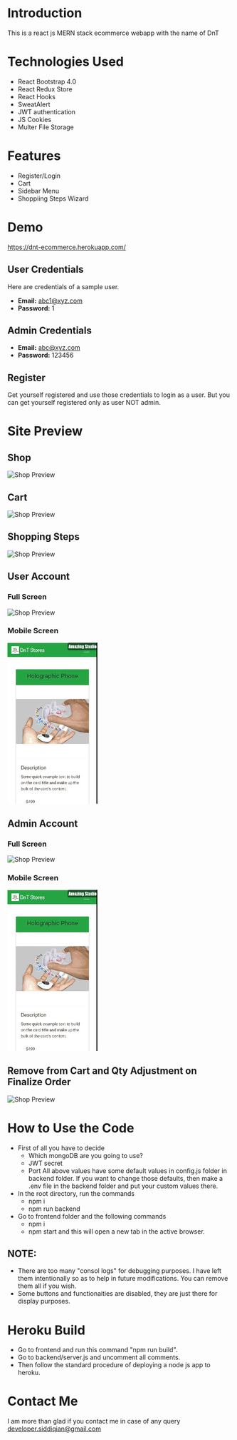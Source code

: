 # Introduction
This is a react js MERN stack ecommerce webapp with the name of DnT
# Technologies Used 
* React Bootstrap 4.0
* React Redux Store
* React Hooks
* SweatAlert
* JWT authentication
* JS Cookies
* Multer File Storage
# Features
* Register/Login
* Cart
* Sidebar Menu
* Shoppiing Steps Wizard
# Demo

https://dnt-ecommerce.herokuapp.com/

## User Credentials
Here are credentials of a sample user.
* **Email:** abc1@xyz.com
* **Password:** 1

## Admin Credentials
* **Email:** abc@xyz.com
* **Password:** 123456

## Register
Get yourself registered and use those credentials to login as a user. But you can get yourself registered only as user NOT admin.

# Site Preview
## Shop
![Shop Preview](https://github.com/siddiqian/dntstores-ecommerce/blob/master/previews/Shop.gif)
## Cart
![Shop Preview](https://github.com/siddiqian/dntstores-ecommerce/blob/master/previews/Cart%201.gif)

## Shopping Steps
![Shop Preview](https://github.com/siddiqian/dntstores-ecommerce/blob/master/previews/Shopping%20Steps.gif)

## User Account
### Full Screen

![Shop Preview](https://github.com/siddiqian/dntstores-ecommerce/blob/master/previews/User%20Account%20-%20%20Full%20Screen.gif)
### Mobile Screen

![Shop Preview](https://github.com/siddiqian/dntstores-ecommerce/blob/master/previews/User%20Account%20-%20Mobile%20Screen.gif)

## Admin Account
### Full Screen

![Shop Preview](https://github.com/siddiqian/dntstores-ecommerce/blob/master/previews/Admin%20Account%20-%20Full%20Screen.gif)
### Mobile Screen

![Shop Preview](https://github.com/siddiqian/dntstores-ecommerce/blob/master/previews/Admin%20Account%20-%20Mobile%20Screen.gif)

## Remove from Cart and Qty Adjustment on Finalize Order
![Shop Preview](https://github.com/siddiqian/dntstores-ecommerce/blob/master/previews/Remove%20from%20Cart%20and%20Qty%20Adjustment.gif)

# How to Use the Code
* First of all you have to decide 
  * Which mongoDB are you going to use?
  * JWT secret
  * Port 
All above values have some default values in config.js folder in backend folder. If you want to change those defaults, then make a .env file in the backend folder and put your custom values there.
* In the root directory, run the commands
  * npm i
  * npm run backend
* Go to frontend folder and the following commands
  * npm i
  * npm start
 and this will open a new tab in the active browser.
 ## NOTE: 
 * There are too many "consol logs" for debugging purposes. I have left them intentionally so as to help in future modifications. You can remove them all if you wish.
 * Some buttons and functionaities are disabled, they are just there for display purposes.
# Heroku Build
* Go to frontend and run this command "npm run build".
* Go to backend/server.js and uncomment all comments.
* Then follow the standard procedure of deploying a node js app to heroku. 
# Contact Me
I am more than glad if you contact me in case of any query
developer.siddiqian@gmail.com
